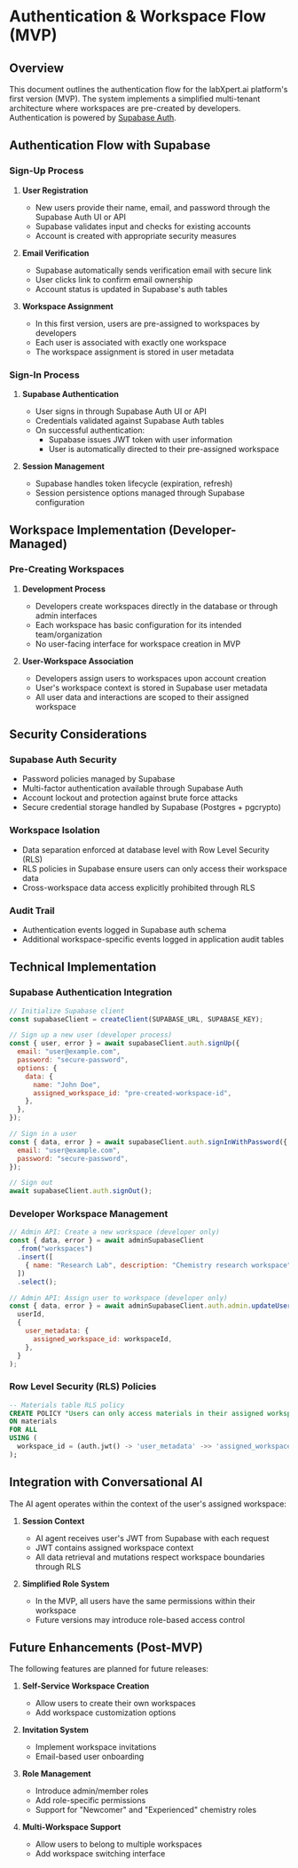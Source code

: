 # Authentication & Workspace Flow (MVP)

## Overview

This document outlines the authentication flow for the labXpert.ai platform's first version (MVP). The system implements a simplified multi-tenant architecture where workspaces are pre-created by developers. Authentication is powered by [Supabase Auth](https://supabase.com/docs/guides/auth).

## Authentication Flow with Supabase

### Sign-Up Process

1. **User Registration**

   - New users provide their name, email, and password through the Supabase Auth UI or API
   - Supabase validates input and checks for existing accounts
   - Account is created with appropriate security measures

2. **Email Verification**

   - Supabase automatically sends verification email with secure link
   - User clicks link to confirm email ownership
   - Account status is updated in Supabase's auth tables

3. **Workspace Assignment**

   - In this first version, users are pre-assigned to workspaces by developers
   - Each user is associated with exactly one workspace
   - The workspace assignment is stored in user metadata

### Sign-In Process

1. **Supabase Authentication**

   - User signs in through Supabase Auth UI or API
   - Credentials validated against Supabase Auth tables
   - On successful authentication:
     - Supabase issues JWT token with user information
     - User is automatically directed to their pre-assigned workspace

2. **Session Management**
   - Supabase handles token lifecycle (expiration, refresh)
   - Session persistence options managed through Supabase configuration

## Workspace Implementation (Developer-Managed)

### Pre-Creating Workspaces

1. **Development Process**

   - Developers create workspaces directly in the database or through admin interfaces
   - Each workspace has basic configuration for its intended team/organization
   - No user-facing interface for workspace creation in MVP

2. **User-Workspace Association**
   - Developers assign users to workspaces upon account creation
   - User's workspace context is stored in Supabase user metadata
   - All user data and interactions are scoped to their assigned workspace

## Security Considerations

### Supabase Auth Security

- Password policies managed by Supabase
- Multi-factor authentication available through Supabase Auth
- Account lockout and protection against brute force attacks
- Secure credential storage handled by Supabase (Postgres + pgcrypto)

### Workspace Isolation

- Data separation enforced at database level with Row Level Security (RLS)
- RLS policies in Supabase ensure users can only access their workspace data
- Cross-workspace data access explicitly prohibited through RLS

### Audit Trail

- Authentication events logged in Supabase auth schema
- Additional workspace-specific events logged in application audit tables

## Technical Implementation

### Supabase Authentication Integration

```javascript
// Initialize Supabase client
const supabaseClient = createClient(SUPABASE_URL, SUPABASE_KEY);

// Sign up a new user (developer process)
const { user, error } = await supabaseClient.auth.signUp({
  email: "user@example.com",
  password: "secure-password",
  options: {
    data: {
      name: "John Doe",
      assigned_workspace_id: "pre-created-workspace-id",
    },
  },
});

// Sign in a user
const { data, error } = await supabaseClient.auth.signInWithPassword({
  email: "user@example.com",
  password: "secure-password",
});

// Sign out
await supabaseClient.auth.signOut();
```

### Developer Workspace Management

```javascript
// Admin API: Create a new workspace (developer only)
const { data, error } = await adminSupabaseClient
  .from("workspaces")
  .insert([
    { name: "Research Lab", description: "Chemistry research workspace" },
  ])
  .select();

// Admin API: Assign user to workspace (developer only)
const { data, error } = await adminSupabaseClient.auth.admin.updateUserById(
  userId,
  {
    user_metadata: {
      assigned_workspace_id: workspaceId,
    },
  }
);
```

### Row Level Security (RLS) Policies

```sql
-- Materials table RLS policy
CREATE POLICY "Users can only access materials in their assigned workspace"
ON materials
FOR ALL
USING (
  workspace_id = (auth.jwt() -> 'user_metadata' ->> 'assigned_workspace_id')::uuid
);
```

## Integration with Conversational AI

The AI agent operates within the context of the user's assigned workspace:

1. **Session Context**

   - AI agent receives user's JWT from Supabase with each request
   - JWT contains assigned workspace context
   - All data retrieval and mutations respect workspace boundaries through RLS

2. **Simplified Role System**

   - In the MVP, all users have the same permissions within their workspace
   - Future versions may introduce role-based access control

## Future Enhancements (Post-MVP)

The following features are planned for future releases:

1. **Self-Service Workspace Creation**

   - Allow users to create their own workspaces
   - Add workspace customization options

2. **Invitation System**

   - Implement workspace invitations
   - Email-based user onboarding

3. **Role Management**

   - Introduce admin/member roles
   - Add role-specific permissions
   - Support for "Newcomer" and "Experienced" chemistry roles

4. **Multi-Workspace Support**
   - Allow users to belong to multiple workspaces
   - Add workspace switching interface
